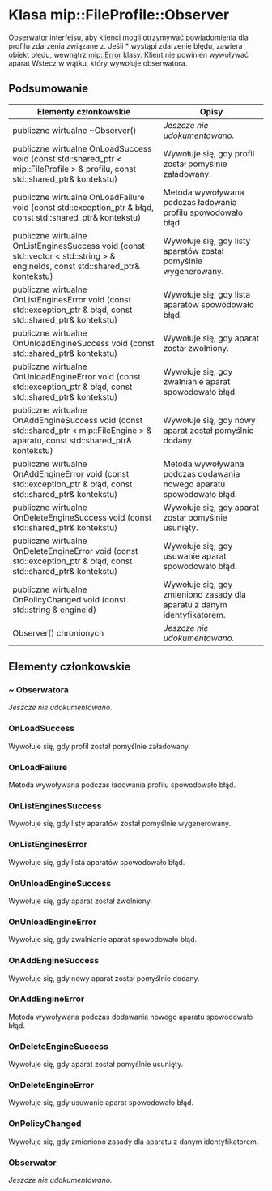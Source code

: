 # <a name="class-mipfileprofileobserver"></a>Klasa mip::FileProfile::Observer 
[Obserwator](class_mip_fileprofile_observer.md) interfejsu, aby klienci mogli otrzymywać powiadomienia dla profilu zdarzenia związane z.
Jeśli * wystąpi zdarzenie błędu, zawiera obiekt błędu, wewnątrz [mip::Error](class_mip_error.md) klasy. Klient nie powinien wywoływać aparat Wstecz w wątku, który wywołuje obserwatora.
  
## <a name="summary"></a>Podsumowanie
 Elementy członkowskie                        | Opisy                                
--------------------------------|---------------------------------------------
 publiczne wirtualne ~Observer()  | _Jeszcze nie udokumentowano._
publiczne wirtualne OnLoadSuccess void (const std::shared_ptr < mip::FileProfile > & profilu, const std::shared_ptr<void>& kontekstu)  |  Wywołuje się, gdy profil został pomyślnie załadowany.
publiczne wirtualne OnLoadFailure void (const std::exception_ptr & błąd, const std::shared_ptr<void>& kontekstu)  |  Metoda wywoływana podczas ładowania profilu spowodowało błąd.
publiczne wirtualne OnListEnginesSuccess void (const std::vector < std::string > & engineIds, const std::shared_ptr<void>& kontekstu)  |  Wywołuje się, gdy listy aparatów został pomyślnie wygenerowany.
publiczne wirtualne OnListEnginesError void (const std::exception_ptr & błąd, const std::shared_ptr<void>& kontekstu)  |  Wywołuje się, gdy lista aparatów spowodowało błąd.
publiczne wirtualne OnUnloadEngineSuccess void (const std::shared_ptr<void>& kontekstu)  |  Wywołuje się, gdy aparat został zwolniony.
publiczne wirtualne OnUnloadEngineError void (const std::exception_ptr & błąd, const std::shared_ptr<void>& kontekstu)  |  Wywołuje się, gdy zwalnianie aparat spowodowało błąd.
publiczne wirtualne OnAddEngineSuccess void (const std::shared_ptr < mip::FileEngine > & aparatu, const std::shared_ptr<void>& kontekstu)  |  Wywołuje się, gdy nowy aparat został pomyślnie dodany.
publiczne wirtualne OnAddEngineError void (const std::exception_ptr & błąd, const std::shared_ptr<void>& kontekstu)  |  Metoda wywoływana podczas dodawania nowego aparatu spowodowało błąd.
publiczne wirtualne OnDeleteEngineSuccess void (const std::shared_ptr<void>& kontekstu)  |  Wywołuje się, gdy aparat został pomyślnie usunięty.
publiczne wirtualne OnDeleteEngineError void (const std::exception_ptr & błąd, const std::shared_ptr<void>& kontekstu)  |  Wywołuje się, gdy usuwanie aparat spowodowało błąd.
 publiczne wirtualne OnPolicyChanged void (const std::string & engineId)  |  Wywołuje się, gdy zmieniono zasady dla aparatu z danym identyfikatorem.
 Observer() chronionych  | _Jeszcze nie udokumentowano._
  
## <a name="members"></a>Elementy członkowskie
  
### <a name="observer"></a>~ Obserwatora
_Jeszcze nie udokumentowano._

  
### <a name="onloadsuccess"></a>OnLoadSuccess
Wywołuje się, gdy profil został pomyślnie załadowany.
  
### <a name="onloadfailure"></a>OnLoadFailure
Metoda wywoływana podczas ładowania profilu spowodowało błąd.
  
### <a name="onlistenginessuccess"></a>OnListEnginesSuccess
Wywołuje się, gdy listy aparatów został pomyślnie wygenerowany.
  
### <a name="onlistengineserror"></a>OnListEnginesError
Wywołuje się, gdy lista aparatów spowodowało błąd.
  
### <a name="onunloadenginesuccess"></a>OnUnloadEngineSuccess
Wywołuje się, gdy aparat został zwolniony.
  
### <a name="onunloadengineerror"></a>OnUnloadEngineError
Wywołuje się, gdy zwalnianie aparat spowodowało błąd.
  
### <a name="onaddenginesuccess"></a>OnAddEngineSuccess
Wywołuje się, gdy nowy aparat został pomyślnie dodany.
  
### <a name="onaddengineerror"></a>OnAddEngineError
Metoda wywoływana podczas dodawania nowego aparatu spowodowało błąd.
  
### <a name="ondeleteenginesuccess"></a>OnDeleteEngineSuccess
Wywołuje się, gdy aparat został pomyślnie usunięty.
  
### <a name="ondeleteengineerror"></a>OnDeleteEngineError
Wywołuje się, gdy usuwanie aparat spowodowało błąd.
  
### <a name="onpolicychanged"></a>OnPolicyChanged
Wywołuje się, gdy zmieniono zasady dla aparatu z danym identyfikatorem.
  
### <a name="observer"></a>Obserwator
_Jeszcze nie udokumentowano._
